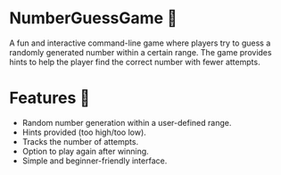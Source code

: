 # NumberGuessGame 🎯

A fun and interactive command-line game where players try to guess a randomly generated number within a certain range. The game provides hints to help the player find the correct number with fewer attempts.

# Features 🚀
- Random number generation within a user-defined range.
- Hints provided (too high/too low).
- Tracks the number of attempts.
- Option to play again after winning.
- Simple and beginner-friendly interface.
